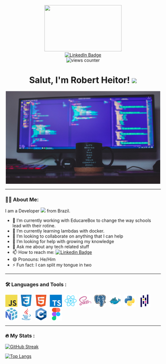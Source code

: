 <div id="header" align="center">
 <img src="https://media.giphy.com/media/h408T6Y5GfmXBKW62l/giphy.gif" width="250" height="150"/>
 <div id="badges">
 <a href="https://br.linkedin.com/in/robert-heitor-de-carvalho">
  <img src="https://img.shields.io/badge/LinkedIn-blue?logo=linkedin&logoColor=white&style=for-the-badge" alt="LinkedIn Badge"/>
  </a>
 </div>
  <img src="https://komarev.com/ghpvc/?username=roberthcjr&style=flat-square&color=blue" alt="views counter"/>
 <h1>
  Salut, I'm Robert Heitor!
  <img src="https://media.giphy.com/media/hvRJCLFzcasrR4ia7z/giphy.gif" width="30px"/>
 </h1>
</div>

<div align="center">
 <img src = "./img/divisor.jpg" width="500" height="300"/>
</div>


---

### :man_technologist: About Me:

I am a Developer <img src="https://media.giphy.com/media/WUlplcMpOCEmTGBtBW/giphy.gif" width="30"/> from Brazil.
- 🔭 I’m currently working with EducareBox to change the way schools lead with their rotine.
- 🌱 I’m currently learning lambdas with docker.
- 👯 I’m looking to collaborate on anything that I can help
- 🤔 I’m looking for help with growing my knowledge
- 💬 Ask me about any tech related stuff
- 📫 How to reach me:  [![Linkedin Badge](https://img.shields.io/badge/-LinkedIn-blue?style=flat&logo=Linkedin&logoColor=white)](https://br.linkedin.com/in/robert-heitor-de-carvalho)
- 😄 Pronouns: He/Him
- ⚡ Fun fact: I can split my tongue in two

---

### :hammer_and_wrench: Languages and Tools :
<div>
 <img src="https://github.com/devicons/devicon/blob/master/icons/javascript/javascript-original.svg" alt="Javascript" width="40" height="40"/>&nbsp;
 <img src="https://github.com/devicons/devicon/blob/master/icons/css3/css3-original.svg" alt="CSS3" width="40" height="40"/>&nbsp;
 <img src="https://github.com/devicons/devicon/blob/master/icons/html5/html5-original.svg" alt="HTML5" width="40" height="40"/>&nbsp;
 <img src="https://github.com/devicons/devicon/blob/master/icons/typescript/typescript-original.svg" alt="Typescript" width="40" height="40"/>&nbsp;
 <img src="https://github.com/devicons/devicon/blob/master/icons/react/react-original.svg" alt="ReactJS" width="40" height="40"/>&nbsp;
 <img src="https://github.com/devicons/devicon/blob/master/icons/sass/sass-original.svg" alt="SASS" width="40" height="40"/>&nbsp;
 <img src="https://github.com/devicons/devicon/blob/master/icons/postgresql/postgresql-original.svg" alt="Postgresql" width="40" height="40"/>&nbsp;
 <img src="https://github.com/devicons/devicon/blob/master/icons/docker/docker-original.svg" alt="Docker" width="40" height="40"/>&nbsp;
 <img src="https://github.com/devicons/devicon/blob/master/icons/python/python-original.svg" alt="Python" width="40" height="40"/>&nbsp;
 <img src="https://github.com/devicons/devicon/blob/master/icons/pandas/pandas-original.svg" alt="Pandas" width="40" height="40"/>&nbsp;
 <img src="https://github.com/devicons/devicon/blob/master/icons/numpy/numpy-original.svg" alt="Numpy" width="40" height="40"/>&nbsp;
 <img src="https://github.com/devicons/devicon/blob/master/icons/java/java-original.svg" alt="Java" width="40" height="40"/>&nbsp;
 <img src="https://github.com/devicons/devicon/blob/master/icons/cplusplus/cplusplus-original.svg" alt="Cpp" width="40" height="40"/>&nbsp;
 <img src="https://github.com/devicons/devicon/blob/master/icons/figma/figma-original.svg" alt="Figma" width="40" height="40"/>&nbsp;
</div>

---

### :fire: My Stats :

[![GitHub Streak](http://github-readme-streak-stats.herokuapp.com?user=roberthcjr&theme=dark&background=000000)](https://git.io/streak-stats)

[![Top Langs](https://github-readme-stats.vercel.app/api/top-langs/?username=roberthcjr&layout=compact&theme=vision-friendly-dark)](https://github.com/anuraghazra/github-readme-stats)

